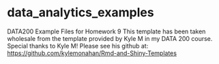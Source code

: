 # data_analytics_examples
DATA200 Example Files for Homework 9
This template has been taken wholesale from the template provided by Kyle M in my DATA 200 course.
Special thanks to Kyle M! Please see his github at:
https://github.com/kylemonahan/Rmd-and-Shiny-Templates
